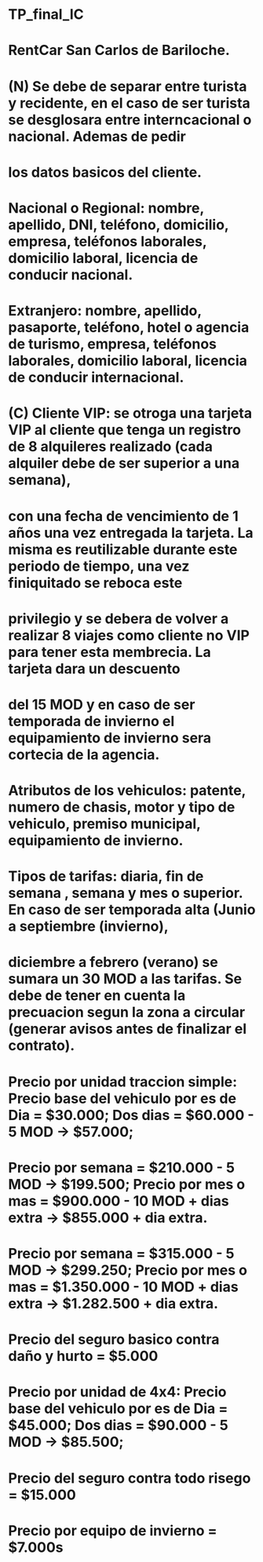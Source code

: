 # TP_final_IC
# RentCar San Carlos de Bariloche.
# (N)  Se debe de separar entre turista y recidente, en el caso de ser turista se desglosara entre interncacional o nacional. Ademas de pedir
# los datos basicos del cliente.
# Nacional o Regional: nombre, apellido, DNI, teléfono, domicilio, empresa, teléfonos laborales, domicilio laboral, licencia de conducir nacional.
# Extranjero: nombre, apellido, pasaporte, teléfono, hotel o agencia de turismo, empresa, teléfonos laborales, domicilio laboral, licencia de conducir internacional.
# (C)  Cliente VIP: se otroga una tarjeta VIP al cliente que tenga un registro de 8 alquileres realizado (cada alquiler debe de ser superior a una semana),
# con una fecha de vencimiento de  1 años una vez entregada la tarjeta. La misma es reutilizable durante este periodo de tiempo, una vez finiquitado se reboca este
# privilegio y se debera de volver a realizar 8 viajes como cliente no VIP para tener esta membrecia. La tarjeta dara un descuento
# del 15 MOD  y en caso de ser temporada de invierno el equipamiento de invierno sera cortecia de la agencia.
# Atributos de los vehiculos: patente, numero de chasis, motor y tipo de vehiculo, premiso municipal, equipamiento de invierno.
# Tipos de tarifas: diaria, fin de semana , semana y mes o superior. En caso de ser temporada alta (Junio a septiembre (invierno),
# diciembre a febrero (verano) se sumara un 30 MOD  a las tarifas. Se debe de tener en cuenta la precuacion segun la zona a circular (generar avisos antes de finalizar el contrato).
# Precio por unidad traccion simple: Precio base del vehiculo por es de Dia = $30.000; Dos dias = $60.000 - 5 MOD  -> $57.000;
# Precio por semana = $210.000 - 5 MOD  -> $199.500; Precio por mes o mas = $900.000 - 10 MOD  + dias extra -> $855.000 + dia extra.
#  Precio por semana = $315.000 - 5 MOD  -> $299.250; Precio por mes o mas = $1.350.000 - 10 MOD  + dias extra -> $1.282.500 + dia extra.
# Precio del seguro basico contra daño y hurto = $5.000
# Precio por unidad de 4x4: Precio base del vehiculo por es de Dia = $45.000; Dos dias = $90.000 - 5 MOD  -> $85.500;
# Precio del seguro contra todo risego = $15.000
# Precio por equipo de invierno = $7.000s